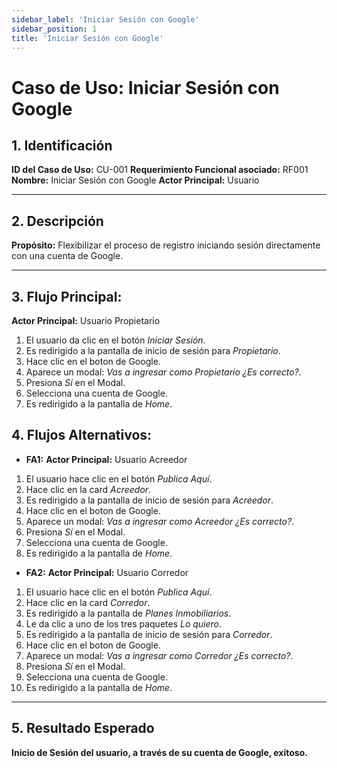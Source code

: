 ```yaml
---
sidebar_label: 'Iniciar Sesión con Google'
sidebar_position: 1
title: 'Iniciar Sesión con Google'
---
```


# Caso de Uso: Iniciar Sesión con Google

## 1. Identificación
**ID del Caso de Uso:** CU-001
**Requerimiento Funcional asociado:** RF001
**Nombre:** Iniciar Sesión con Google
**Actor Principal:** Usuario

---

## 2. Descripción
**Propósito:** Flexibilizar el proceso de registro iniciando sesión directamente con una cuenta de Google.

---

## 3. Flujo Principal:
**Actor Principal:** Usuario Propietario

1. El usuario da clic en el botón *Iniciar Sesión*.
2. Es redirigido a la pantalla de inicio de sesión para *Propietario*.
3. Hace clic en el boton de Google.
4. Aparece un modal: *Vas a ingresar como Propietario ¿Es correcto?*.
5. Presiona *Sí* en el Modal.
6. Selecciona una cuenta de Google.
7. Es redirigido a la pantalla de *Home*.

## 4. Flujos Alternativos:
- **FA1:** 
**Actor Principal:** Usuario Acreedor

1. El usuario hace clic en el botón *Publica Aquí*.
2. Hace clic en la card *Acreedor*.
2. Es redirigido a la pantalla de inicio de sesión para *Acreedor*.
3. Hace clic en el boton de Google.
4. Aparece un modal: *Vas a ingresar como Acreedor  ¿Es correcto?*.
5. Presiona *Sí* en el Modal.
6. Selecciona una cuenta de Google.
7. Es redirigido a la pantalla de *Home*.

- **FA2:**
**Actor Principal:** Usuario Corredor

1. El usuario hace clic en el botón *Publica Aquí*.
2. Hace clic en la card *Corredor*.
3. Es redirigido a la pantalla de *Planes Inmobiliarios*.
4. Le da clic a uno de los tres paquetes *Lo quiero*.
2. Es redirigido a la pantalla de inicio de sesión para *Corredor*.
3. Hace clic en el boton de Google.
4. Aparece un modal: *Vas a ingresar como Corredor  ¿Es correcto?*.
5. Presiona *Sí* en el Modal.
6. Selecciona una cuenta de Google.
7. Es redirigido a la pantalla de *Home*.

---

## 5. Resultado Esperado
**Inicio de Sesión del usuario, a través de su cuenta de Google, exitoso.**
